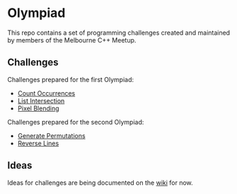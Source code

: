 # Olympiad

This repo contains a set of programming challenges created and maintained by members of the Melbourne C++ Meetup.

## Challenges

Challenges prepared for the first Olympiad:

  * [Count Occurrences](./count-occurrences)
  * [List Intersection](./list-intersection)
  * [Pixel Blending](./pixel-blending)

Challenges prepared for the second Olympiad:

  * [Generate Permutations](./generate-permutations)
  * [Reverse Lines](./reverse-lines)

## Ideas

Ideas for challenges are being documented on the [wiki] for now.

[wiki]: https://github.com/melbourne-cpp/olympiad/wiki
